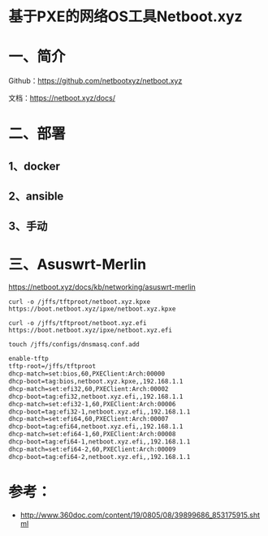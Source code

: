 # 基于PXE的网络OS工具Netboot.xyz

# 一、简介

Github：https://github.com/netbootxyz/netboot.xyz

文档：https://netboot.xyz/docs/

# 二、部署

## 1、docker

## 2、ansible

## 3、手动

# 三、Asuswrt-Merlin

https://netboot.xyz/docs/kb/networking/asuswrt-merlin

`curl -o /jffs/tftproot/netboot.xyz.kpxe https://boot.netboot.xyz/ipxe/netboot.xyz.kpxe`

`curl -o /jffs/tftproot/netboot.xyz.efi https://boot.netboot.xyz/ipxe/netboot.xyz.efi`

`touch /jffs/configs/dnsmasq.conf.add`

```bash
enable-tftp
tftp-root=/jffs/tftproot
dhcp-match=set:bios,60,PXEClient:Arch:00000
dhcp-boot=tag:bios,netboot.xyz.kpxe,,192.168.1.1
dhcp-match=set:efi32,60,PXEClient:Arch:00002
dhcp-boot=tag:efi32,netboot.xyz.efi,,192.168.1.1
dhcp-match=set:efi32-1,60,PXEClient:Arch:00006
dhcp-boot=tag:efi32-1,netboot.xyz.efi,,192.168.1.1
dhcp-match=set:efi64,60,PXEClient:Arch:00007
dhcp-boot=tag:efi64,netboot.xyz.efi,,192.168.1.1
dhcp-match=set:efi64-1,60,PXEClient:Arch:00008
dhcp-boot=tag:efi64-1,netboot.xyz.efi,,192.168.1.1
dhcp-match=set:efi64-2,60,PXEClient:Arch:00009
dhcp-boot=tag:efi64-2,netboot.xyz.efi,,192.168.1.1
```

# 参考：

- http://www.360doc.com/content/19/0805/08/39899686_853175915.shtml